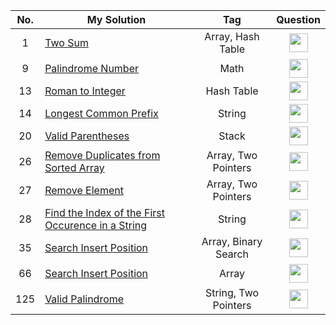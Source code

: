 | No. | My Solution                                                                                                                                                                 |         Tag          |                                                                                                                                                                Question                                                                                                                                                                 |
| :-: | --------------------------------------------------------------------------------------------------------------------------------------------------------------------------- | :------------------: | :-------------------------------------------------------------------------------------------------------------------------------------------------------------------------------------------------------------------------------------------------------------------------------------------------------------------------------------: |
|  1  | [Two Sum](https://github.com/suefrontend/leetcode-javascript/tree/master/0001-two-sum)                                                                                      |  Array, Hash Table   |                      [<img width="30" src="https://camo.githubusercontent.com/cb2e82a44e4498bfb92d92cfdce6cdada6176bd4a3b6c4e8c5f4d8c47e3488f6/68747470733a2f2f692e706f7374696d672e63632f5943443642507a632f65787465726e616c2d6c696e6b2d69636f6e2d3135323834362e706e67" />](https://leetcode.com/problems/two-sum)                       |
|  9  | [Palindrome Number](https://github.com/suefrontend/leetcode-javascript/tree/master/0009-palindrome-number)                                                                                      |  Math   |                      [<img width="30" src="https://camo.githubusercontent.com/cb2e82a44e4498bfb92d92cfdce6cdada6176bd4a3b6c4e8c5f4d8c47e3488f6/68747470733a2f2f692e706f7374696d672e63632f5943443642507a632f65787465726e616c2d6c696e6b2d69636f6e2d3135323834362e706e67" />](https://leetcode.com/problems/palindrome-number)                       |
| 13  | [Roman to Integer](https://github.com/suefrontend/leetcode-javascript/tree/master/0013-roman-to-integer)                                                          |        Hash Table        |               [<img width="30" src="https://camo.githubusercontent.com/cb2e82a44e4498bfb92d92cfdce6cdada6176bd4a3b6c4e8c5f4d8c47e3488f6/68747470733a2f2f692e706f7374696d672e63632f5943443642507a632f65787465726e616c2d6c696e6b2d69636f6e2d3135323834362e706e67" />](https://leetcode.com/problems/roman-to-integer)                |
| 14  | [Longest Common Prefix](https://github.com/suefrontend/leetcode-javascript/tree/master/0014-longest-common-prefix)                                                          |        String        |               [<img width="30" src="https://camo.githubusercontent.com/cb2e82a44e4498bfb92d92cfdce6cdada6176bd4a3b6c4e8c5f4d8c47e3488f6/68747470733a2f2f692e706f7374696d672e63632f5943443642507a632f65787465726e616c2d6c696e6b2d69636f6e2d3135323834362e706e67" />](https://leetcode.com/problems/longest-common-prefix)                |
| 20  | [Valid Parentheses](https://github.com/suefrontend/leetcode-javascript/tree/master/0020-valid-parentheses)                                                          |        Stack        |               [<img width="30" src="https://camo.githubusercontent.com/cb2e82a44e4498bfb92d92cfdce6cdada6176bd4a3b6c4e8c5f4d8c47e3488f6/68747470733a2f2f692e706f7374696d672e63632f5943443642507a632f65787465726e616c2d6c696e6b2d69636f6e2d3135323834362e706e67" />](https://leetcode.com/problems/valid-parentheses)                |
| 26  | [Remove Duplicates from Sorted Array](https://github.com/suefrontend/leetcode-javascript/tree/master/0026-remove-duplicates-from-sorted-array)                              | Array, Two Pointers  |        [<img width="30" src="https://camo.githubusercontent.com/cb2e82a44e4498bfb92d92cfdce6cdada6176bd4a3b6c4e8c5f4d8c47e3488f6/68747470733a2f2f692e706f7374696d672e63632f5943443642507a632f65787465726e616c2d6c696e6b2d69636f6e2d3135323834362e706e67" />](https://leetcode.com/problems/remove-duplicates-from-sorted-array)         |
| 27  | [Remove Element](https://github.com/suefrontend/leetcode-javascript/tree/master/0027-remove-element)                              | Array, Two Pointers  |        [<img width="30" src="https://camo.githubusercontent.com/cb2e82a44e4498bfb92d92cfdce6cdada6176bd4a3b6c4e8c5f4d8c47e3488f6/68747470733a2f2f692e706f7374696d672e63632f5943443642507a632f65787465726e616c2d6c696e6b2d69636f6e2d3135323834362e706e67" />](https://leetcode.com/problems/remove-element/)         |
| 28  | [Find the Index of the First Occurence in a String](https://github.com/suefrontend/leetcode-javascript/tree/master/0028-find-the-index-of-the-first-occurrence-in-a-string) |        String        | [<img width="30" src="https://camo.githubusercontent.com/cb2e82a44e4498bfb92d92cfdce6cdada6176bd4a3b6c4e8c5f4d8c47e3488f6/68747470733a2f2f692e706f7374696d672e63632f5943443642507a632f65787465726e616c2d6c696e6b2d69636f6e2d3135323834362e706e67" />](https://leetcode.com/problems/find-the-index-of-the-first-occurrence-in-a-string) |
| 35  | [Search Insert Position](https://github.com/suefrontend/leetcode-javascript/tree/master/0035-search-insert-position)                                                        | Array, Binary Search |               [<img width="30" src="https://camo.githubusercontent.com/cb2e82a44e4498bfb92d92cfdce6cdada6176bd4a3b6c4e8c5f4d8c47e3488f6/68747470733a2f2f692e706f7374696d672e63632f5943443642507a632f65787465726e616c2d6c696e6b2d69636f6e2d3135323834362e706e67" />](https://leetcode.com/problems/search-insert-position)               |
| 66  | [Search Insert Position](https://github.com/suefrontend/leetcode-javascript/tree/master/0066-plus-one)                                                        | Array |               [<img width="30" src="https://camo.githubusercontent.com/cb2e82a44e4498bfb92d92cfdce6cdada6176bd4a3b6c4e8c5f4d8c47e3488f6/68747470733a2f2f692e706f7374696d672e63632f5943443642507a632f65787465726e616c2d6c696e6b2d69636f6e2d3135323834362e706e67" />](https://leetcode.com/problems/plus-one)               |
| 125 | [Valid Palindrome](https://github.com/suefrontend/leetcode-javascript/tree/master/0125-valid-palindrome)                                                                    | String, Two Pointers |                  [<img width="30" src="https://camo.githubusercontent.com/cb2e82a44e4498bfb92d92cfdce6cdada6176bd4a3b6c4e8c5f4d8c47e3488f6/68747470733a2f2f692e706f7374696d672e63632f5943443642507a632f65787465726e616c2d6c696e6b2d69636f6e2d3135323834362e706e67" />](https://leetcode.com/problems/valid-palindrome)                  |
